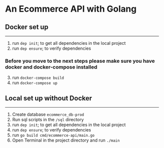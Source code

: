 
# An Ecommerce API with Golang

## Docker set up 
___
1. run `dep init`; to get all dependencies in the local project
2. run `dep ensure`; to verify dependencies
### Before you move to the next steps please make sure you have docker and docker-compose installed
3. run `docker-compose build`
4. run `docker-compose up`

## Local set up without Docker
___
1. Create database `ecommerce_db-prod`
2. Run sql scripts in the `/sql` directory
3. run `dep init`; to get all dependencies in the local project
2. run `dep ensure`; to verify dependencies
5. run `go build cmd/ecommerce-api/main.go`
6. Open Terminal in the project directory and run `./main`

